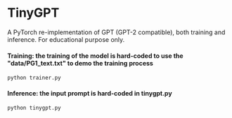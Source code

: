 # TinyGPT
A PyTorch re-implementation of GPT (GPT-2 compatible), both training and inference. For educational purpose only.

#### Training: the training of the model is hard-coded to use the "data/PG1_text.txt" to demo the training process
```
python trainer.py
```

#### Inference: the input prompt is hard-coded in tinygpt.py
```
python tinygpt.py
```
